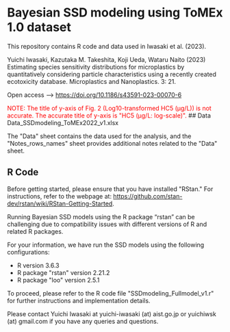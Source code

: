 # Bayesian SSD modeling using ToMEx 1.0 dataset

This repository contains R code and data used in Iwasaki et al. (2023).

Yuichi Iwasaki, Kazutaka M. Takeshita, Koji Ueda, Wataru Naito (2023) Estimating species sensitivity distributions for microplastics by quantitatively considering particle characteristics using a recently created ecotoxicity database. Microplastics and Nanoplastics. 3: 21.

Open access --> https://doi.org/10.1186/s43591-023-00070-6

<span style="color: red;">
NOTE: The title of y-axis of Fig. 2 (Log10-transformed HC5 (μg/L)) is not accurate. The accurate title of y-axis is "HC5 (μg/L: log-scale)".
</span>
## Data
Data_SSDmodeling_ToMEx2022_v1.xlsx

The "Data" sheet contains the data used for the analysis, and the "Notes_rows_names" sheet provides additional notes related to the "Data" sheet.

## R Code
Before getting started, please ensure that you have installed "RStan." For instructions, refer to the webpage at: https://github.com/stan-dev/rstan/wiki/RStan-Getting-Started.

Running Bayesian SSD models using the R package “rstan” can be challenging due to compatibility issues with different versions of R and related R packages. 

For your information, we have run the SSD models using the following configurations:
- R version 3.6.3
- R package "rstan" version 2.21.2
- R package "loo" version 2.5.1

To proceed, please refer to the R code file "SSDmodeling_Fullmodel_v1.r" for further instructions and implementation details.


Please contact Yuichi Iwasaki at yuichi-iwasaki (at) aist.go.jp or yuichiwsk (at) gmail.com if you have any queries and questions.



